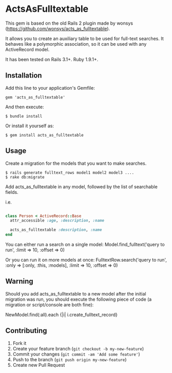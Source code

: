 # ActsAsFulltextable

This gem is based on the old Rails 2 plugin made by wonsys (https://github.com/wonsys/acts_as_fulltextable). 

It allows you to create an auxiliary table to be used for full-text searches.
It behaves like a polymorphic association, so it can be used with any
ActiveRecord model.


It has been tested on Rails 3.1+. Ruby 1.9.1+.

## Installation

Add this line to your application's Gemfile:

    gem 'acts_as_fulltextable'

And then execute:

    $ bundle install

Or install it yourself as:

    $ gem install acts_as_fulltextable

## Usage

Create a migration for the models that you want to make searches. 

    $ rails generate fulltext_rows model1 model2 model3 ....
    $ rake db:migrate


Add acts_as_fulltextable in any model, followed by the list of searchable fields.

i.e. 
```ruby 

class Person < ActiveRecord::Base
  attr_accessible :age, :description, :name

  acts_as_fulltextable :description, :name
end

```

You can either run a search on a single model:
  Model.find_fulltext('query to run', :limit => 10, :offset => 0)

Or you can run it on more models at once:
  FulltextRow.search('query to run', :only => [:only, :this, :models], :limit => 10, :offset => 0)

## Warning

Should you add acts_as_fulltextable to a new model after the initial migration was run,
you should execute the following piece of code (a migration or script/console are both fine):
  
  NewModel.find(:all).each {|i| i.create_fulltext_record}

## Contributing

1. Fork it
2. Create your feature branch (`git checkout -b my-new-feature`)
3. Commit your changes (`git commit -am 'Add some feature'`)
4. Push to the branch (`git push origin my-new-feature`)
5. Create new Pull Request
